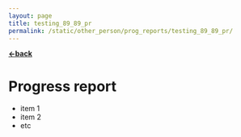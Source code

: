 ```yaml
---
layout: page
title: testing_89_89_pr
permalink: /static/other_person/prog_reports/testing_89_89_pr/
---
```


[**<-back**](/static/other_person/prog_reports)  
# Progress report

- item 1
- item 2
- etc 